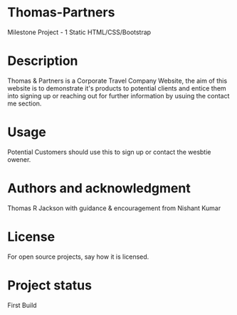 # Thomas-Partners 
Milestone Project - 1 Static HTML/CSS/Bootstrap

# Description
Thomas & Partners is a Corporate Travel Company Website, the aim of this website is to demonstrate it's products to potential clients and entice them into signing up or reaching out for further information by usuing the contact me section. 

# Usage
Potential Customers should use this to sign up or contact the wesbtie owener.

# Authors and acknowledgment
Thomas R Jackson with guidance & encouragement from Nishant Kumar

# License
For open source projects, say how it is licensed.

# Project status
First Build 
